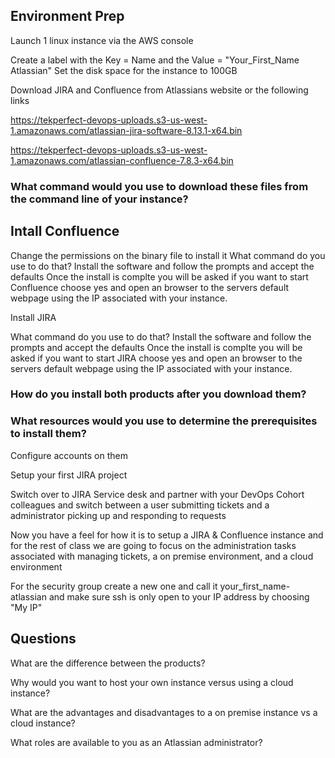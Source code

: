 ﻿## Environment Prep

Launch 1 linux instance via the AWS console

Create a label with the Key = Name and the Value = "Your_First_Name Atlassian"
Set the disk space for the instance to 100GB

Download JIRA and Confluence from Atlassians website or the following links

https://tekperfect-devops-uploads.s3-us-west-1.amazonaws.com/atlassian-jira-software-8.13.1-x64.bin

https://tekperfect-devops-uploads.s3-us-west-1.amazonaws.com/atlassian-confluence-7.8.3-x64.bin

### What command would you use to download these files from the command line of your instance?

## Intall Confluence

Change the permissions on the binary file to install it
What command do you use to do that?
Install the software and follow the prompts and accept the defaults
Once the install is complte you will be asked if you want to start Confluence choose yes and open an browser to the servers default webpage using the IP associated with your instance.


Install JIRA

What command do you use to do that?
Install the software and follow the prompts and accept the defaults
Once the install is complte you will be asked if you want to start JIRA choose yes and open an browser to the servers default webpage using the IP associated with your instance.
### How do you install both products after you download them?

### What resources would you use to determine the prerequisites to install them?

Configure accounts on them

Setup your first JIRA project

Switch over to JIRA Service desk and partner with your DevOps Cohort colleagues and switch between a user submitting tickets and a administrator picking up and responding to requests

Now you have a feel for how it is to setup a JIRA & Confluence instance and for the rest of class we are going to focus on the administration tasks associated with managing tickets, a on premise environment, and a cloud environment

For the security group create a new one and call it your_first_name-atlassian and make sure ssh is only open to your IP address by choosing "My IP"

## Questions

What are the difference between the products?

Why would you want to host your own instance versus using a cloud instance?

What are the advantages and disadvantages to a on premise instance vs a cloud instance?

What roles are available to you as an Atlassian administrator?
